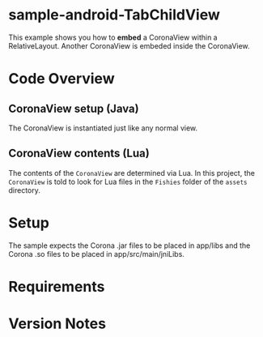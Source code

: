 sample-android-TabChildView
=======================

This example shows you how to __embed__ a CoronaView within a RelativeLayout.  Another CoronaView is embeded inside the CoronaView.

# Code Overview

## CoronaView setup (Java)

The CoronaView is instantiated just like any normal view.

## CoronaView contents (Lua)

The contents of the `CoronaView` are determined via Lua. In this project, the `CoronaView` is told to look for Lua files in the `Fishies` folder of the `assets` directory.

# Setup

The sample expects the Corona .jar files to be placed in app/libs and the Corona .so files to be placed in app/src/main/jniLibs.

# Requirements

# Version Notes
